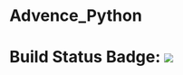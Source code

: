 # Advence_Python

# Build Status Badge: ![](https://github.com/Ercion/Advance_Python/actions/workflows/create_artifact.yml/badge.svg)
